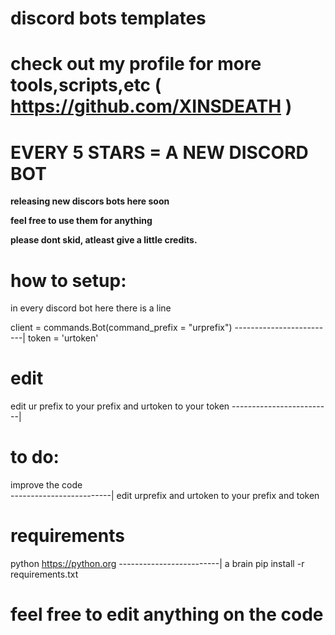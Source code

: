

# discord bots templates 
# check out my profile for more tools,scripts,etc ( https://github.com/XINSDEATH )

# EVERY 5 STARS = A NEW DISCORD BOT

**releasing new discors bots here soon**

**feel free to use them for anything**

**please dont skid, atleast give a little credits.**



# how to setup:

in every discord bot here there is a line

client = commands.Bot(command_prefix = "urprefix")
-------------------------|
token = 'urtoken'


# edit


edit ur prefix to your prefix and urtoken to your token
-------------------------| 

# to do:

improve the code  
-------------------------|
edit urprefix and urtoken to your prefix and token

# requirements  

python https://python.org
-------------------------|
a brain
pip install -r requirements.txt



# feel free to edit anything on the code



